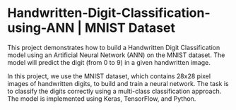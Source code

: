 # Handwritten-Digit-Classification-using-ANN | MNIST Dataset
This project demonstrates how to build a Handwritten Digit Classification model using an Artificial Neural Network (ANN) on the MNIST dataset. The model will predict the digit (from 0 to 9) in a given handwritten image.

In this project, we use the MNIST dataset, which contains 28x28 pixel images of handwritten digits, to build and train a neural network. The task is to classify the digits correctly using a multi-class classification approach. The model is implemented using Keras, TensorFlow, and Python.
